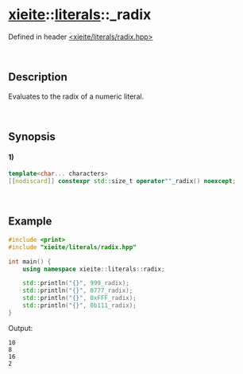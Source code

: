 # [xieite](../../xieite.md)\:\:[literals](../../literals.md)\:\:\_radix
Defined in header [<xieite/literals/radix.hpp>](../../../include/xieite/literals/radix.hpp)

&nbsp;

## Description
Evaluates to the radix of a numeric literal.

&nbsp;

## Synopsis
#### 1)
```cpp
template<char... characters>
[[nodiscard]] constexpr std::size_t operator""_radix() noexcept;
```

&nbsp;

## Example
```cpp
#include <print>
#include "xieite/literals/radix.hpp"

int main() {
    using namespace xieite::literals::radix;

    std::println("{}", 999_radix);
    std::println("{}", 0777_radix);
    std::println("{}", 0xFFF_radix);
    std::println("{}", 0b111_radix);
}
```
Output:
```
10
8
16
2
```
